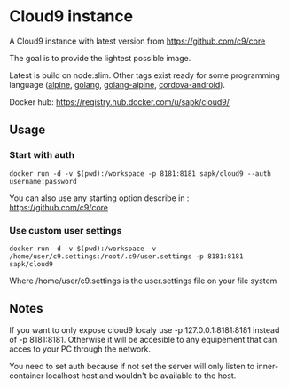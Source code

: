 # Cloud9 instance

A Cloud9 instance with latest version from https://github.com/c9/core

The goal is to provide the lightest possible image. 

Latest is build on node:slim. 
Other tags exist ready for some programming language ([alpine](https://github.com/sapk/dockerfiles/blob/master/cloud9/Dockerfile.alpine), [golang](https://github.com/sapk/dockerfiles/blob/master/cloud9/Dockerfile.golang), [golang-alpine](https://github.com/sapk/dockerfiles/blob/master/cloud9/Dockerfile.golang.alpine), [cordova-android](https://github.com/sapk/dockerfiles/blob/master/cloud9/Dockerfile.cordova-android)).

Docker hub: https://registry.hub.docker.com/u/sapk/cloud9/

## Usage

### Start with auth

    docker run -d -v $(pwd):/workspace -p 8181:8181 sapk/cloud9 --auth username:password
    
You can also use any starting option describe in : https://github.com/c9/core

### Use custom user settings

    docker run -d -v $(pwd):/workspace -v /home/user/c9.settings:/root/.c9/user.settings -p 8181:8181 sapk/cloud9

Where /home/user/c9.settings is the user.settings file on your file system

## Notes

If you want to only expose cloud9 localy use -p 127.0.0.1:8181:8181 instead of -p 8181:8181. Otherwise it will be accesible to any equipement that can acces to your PC through the network.

You need to set auth because if not set the server will only listen to inner-container localhost host and wouldn't be available to the host.
